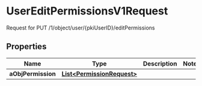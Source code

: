 

# UserEditPermissionsV1Request

Request for PUT /1/object/user/{pkiUserID}/editPermissions

## Properties

| Name | Type | Description | Notes |
|------------ | ------------- | ------------- | -------------|
|**aObjPermission** | [**List&lt;PermissionRequest&gt;**](PermissionRequest.md) |  |  |



